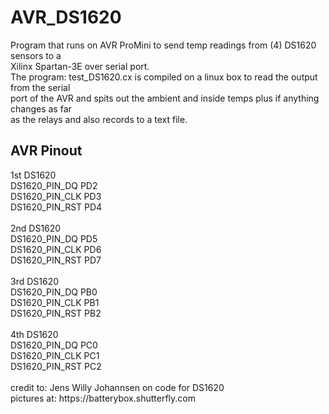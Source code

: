 <h1>AVR_DS1620</h1>
Program that runs on AVR ProMini to send temp readings from (4) DS1620 sensors to a<br />
Xilinx Spartan-3E over serial port.<br />
The program: test_DS1620.cx is compiled on a linux box to read the output from the serial<br />
port of the AVR and spits out the ambient and inside temps plus if anything changes as far<br />
as the relays and also records to a text file.<br />
<h2>AVR Pinout</h2>
1st DS1620<br />
DS1620_PIN_DQ	PD2<br />
DS1620_PIN_CLK	PD3<br />
DS1620_PIN_RST	PD4<br />
<br />
2nd DS1620<br />
DS1620_PIN_DQ	PD5<br />
DS1620_PIN_CLK	PD6<br />
DS1620_PIN_RST	PD7<br />
<br />
3rd DS1620<br />
DS1620_PIN_DQ	PB0<br />
DS1620_PIN_CLK	PB1<br />
DS1620_PIN_RST	PB2<br />
<br />
4th DS1620<br />
DS1620_PIN_DQ	PC0<br />
DS1620_PIN_CLK	PC1<br />
DS1620_PIN_RST	PC2<br />
<br />
credit to: Jens Willy Johannsen on code for DS1620<br />
pictures at: https://batterybox.shutterfly.com<br />
